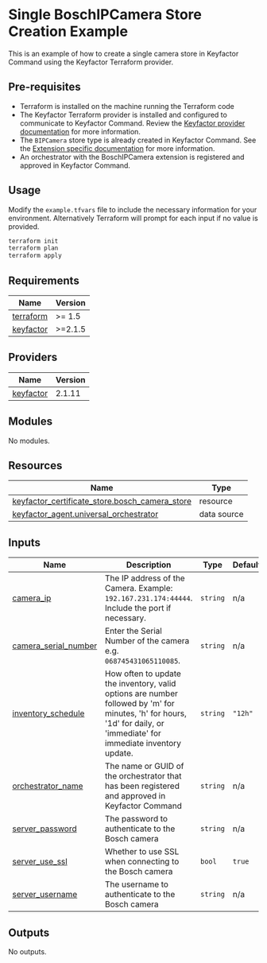 # Single BoschIPCamera Store Creation Example

This is an example of how to create a single camera store in Keyfactor Command using the Keyfactor Terraform provider.

## Pre-requisites

- Terraform is installed on the machine running the Terraform code
- The Keyfactor Terraform provider is installed and configured to communicate to Keyfactor Command. Review
  the [Keyfactor provider documentation](https://registry.terraform.io/providers/keyfactor-pub/keyfactor/latest/docs)
  for more information.
- The `BIPCamera` store type is already created in Keyfactor Command. See the [Extension specific documentation](https://github.com/Keyfactor/bosch-ipcamera-orchestrator?tab=readme-ov-file#store-type-configuration)
  for more information.
- An orchestrator with the BoschIPCamera extension is registered and approved in Keyfactor Command.

## Usage

Modify the `example.tfvars` file to include the necessary information for your environment. Alternatively Terraform will
prompt for each input if no value is provided.

```bash
terraform init
terraform plan
terraform apply
```

<!-- BEGIN_TF_DOCS -->
## Requirements

| Name | Version |
|------|---------|
| <a name="requirement_terraform"></a> [terraform](#requirement\_terraform) | >= 1.5 |
| <a name="requirement_keyfactor"></a> [keyfactor](#requirement\_keyfactor) | >=2.1.5 |

## Providers

| Name | Version |
|------|---------|
| <a name="provider_keyfactor"></a> [keyfactor](#provider\_keyfactor) | 2.1.11 |

## Modules

No modules.

## Resources

| Name | Type |
|------|------|
| [keyfactor_certificate_store.bosch_camera_store](https://registry.terraform.io/providers/keyfactor-pub/keyfactor/latest/docs/resources/certificate_store) | resource |
| [keyfactor_agent.universal_orchestrator](https://registry.terraform.io/providers/keyfactor-pub/keyfactor/latest/docs/data-sources/agent) | data source |

## Inputs

| Name | Description | Type | Default | Required |
|------|-------------|------|---------|:--------:|
| <a name="input_camera_ip"></a> [camera\_ip](#input\_camera\_ip) | The IP address of the Camera. Example: `192.167.231.174:44444`. Include the port if necessary. | `string` | n/a | yes |
| <a name="input_camera_serial_number"></a> [camera\_serial\_number](#input\_camera\_serial\_number) | Enter the Serial Number of the camera e.g. `068745431065110085`. | `string` | n/a | yes |
| <a name="input_inventory_schedule"></a> [inventory\_schedule](#input\_inventory\_schedule) | How often to update the inventory, valid options are number followed by 'm' for minutes, 'h' for hours, '1d' for daily, or 'immediate' for immediate inventory update. | `string` | `"12h"` | no |
| <a name="input_orchestrator_name"></a> [orchestrator\_name](#input\_orchestrator\_name) | The name or GUID of the orchestrator that has been registered and approved in Keyfactor Command | `string` | n/a | yes |
| <a name="input_server_password"></a> [server\_password](#input\_server\_password) | The password to authenticate to the Bosch camera | `string` | n/a | yes |
| <a name="input_server_use_ssl"></a> [server\_use\_ssl](#input\_server\_use\_ssl) | Whether to use SSL when connecting to the Bosch camera | `bool` | `true` | no |
| <a name="input_server_username"></a> [server\_username](#input\_server\_username) | The username to authenticate to the Bosch camera | `string` | n/a | yes |

## Outputs

No outputs.
<!-- END_TF_DOCS -->